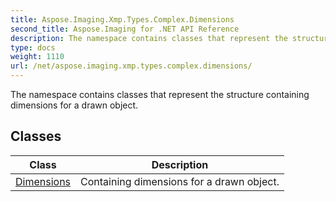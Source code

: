 ```yaml
---
title: Aspose.Imaging.Xmp.Types.Complex.Dimensions
second_title: Aspose.Imaging for .NET API Reference
description: The namespace contains classes that represent the structure containing dimensions for a drawn object
type: docs
weight: 1110
url: /net/aspose.imaging.xmp.types.complex.dimensions/
---
```

The namespace contains classes that represent the structure containing dimensions for a drawn object.

## Classes

| Class | Description |
| --- | --- |
| [Dimensions](./dimensions/) | Containing dimensions for a drawn object. |


